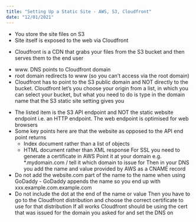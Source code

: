 ```yaml
---
title: "Setting Up a Static Site - AWS, S3, Cloudfront"
date: "12/01/2021"
---
```


- You store the site files on S3
- Site itself is exposed to the web via Cloudfront
*  Cloudfront is a CDN that grabs your files from the S3 bucket and then serves them to the end user
- www. DNS points to Cloudfront domain
- root domain redirects to www (so you can’t access via the root domain)
- Cloudfront has to point to the S3 public domain and NOT directly to the bucket. Cloudfront let’s you choose your origin from a list, in which you can select your bucket, but what you need to do is type in the domain name that the S3 static site setting gives you
* The listed item is the S3 API endpoint and NOT the static website endpoint i.e. an HTTP endpoint. The web endpoint is optimised for web browsers
* Some key points here are that the website as opposed to the API end point returns
    * Index document rather than a list of objects
    * HTML document rather than XML response
For SSL you need to generate a certificate in AWS
Point it at your domain e.g. *.mydomain.com / tell it which domain to issue for
Then in your DNS you add the name and value provided by AWS as a CNAME record
* Do not add the website.com part of the name to the name when using GoDaddy - GoDaddy appends the name so you end up with xxx.example.com.example.com
* Do not include the dot at the end of the name or value
Then you have to go to the Cloudfront distribution and choose the correct certificate to use for that distribution
If all works Cloudfront should be using the cert that was issued for the domain you asked for and set the DNS on    
